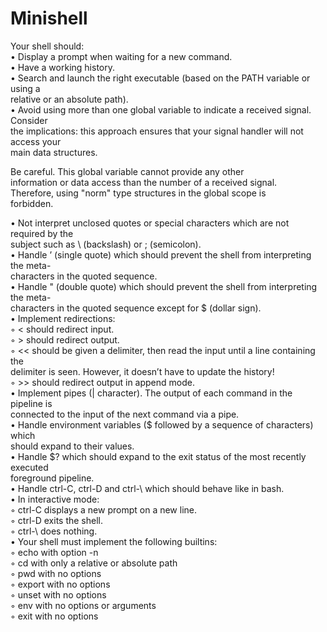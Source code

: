 # Minishell

Your shell should:\
• Display a prompt when waiting for a new command.\
• Have a working history.\
• Search and launch the right executable (based on the PATH variable or using a\
relative or an absolute path).\
• Avoid using more than one global variable to indicate a received signal. Consider\
the implications: this approach ensures that your signal handler will not access your\
main data structures.

Be careful. This global variable cannot provide any other\
information or data access than the number of a received signal.\
Therefore, using "norm" type structures in the global scope is\
forbidden.

• Not interpret unclosed quotes or special characters which are not required by the\
subject such as \ (backslash) or ; (semicolon).\
• Handle ’ (single quote) which should prevent the shell from interpreting the meta-\
characters in the quoted sequence.\
• Handle " (double quote) which should prevent the shell from interpreting the meta-\
characters in the quoted sequence except for $ (dollar sign).\
• Implement redirections:\
◦ < should redirect input.\
◦ > should redirect output.\
◦ << should be given a delimiter, then read the input until a line containing the\
delimiter is seen. However, it doesn’t have to update the history!\
◦ >> should redirect output in append mode.\
• Implement pipes (| character). The output of each command in the pipeline is\
connected to the input of the next command via a pipe.\
• Handle environment variables ($ followed by a sequence of characters) which\
should expand to their values.\
• Handle $? which should expand to the exit status of the most recently executed\
foreground pipeline.\
• Handle ctrl-C, ctrl-D and ctrl-\ which should behave like in bash.\
• In interactive mode:\
◦ ctrl-C displays a new prompt on a new line.\
◦ ctrl-D exits the shell.\
◦ ctrl-\ does nothing.\
• Your shell must implement the following builtins:\
◦ echo with option -n\
◦ cd with only a relative or absolute path\
◦ pwd with no options\
◦ export with no options\
◦ unset with no options\
◦ env with no options or arguments\
◦ exit with no options

